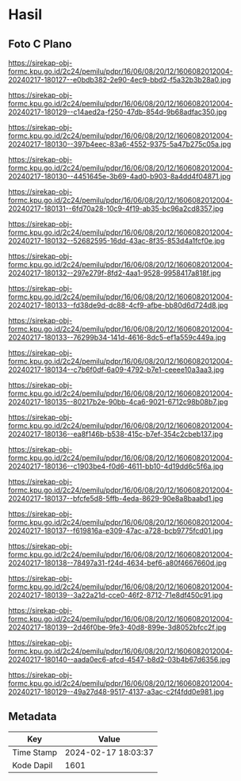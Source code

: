 # Hasil

## Foto C Plano

https://sirekap-obj-formc.kpu.go.id/2c24/pemilu/pdpr/16/06/08/20/12/1606082012004-20240217-180127--e0bdb382-2e90-4ec9-bbd2-f5a32b3b28a0.jpg

https://sirekap-obj-formc.kpu.go.id/2c24/pemilu/pdpr/16/06/08/20/12/1606082012004-20240217-180129--c14aed2a-f250-47db-854d-9b68adfac350.jpg

https://sirekap-obj-formc.kpu.go.id/2c24/pemilu/pdpr/16/06/08/20/12/1606082012004-20240217-180130--397b4eec-83a6-4552-9375-5a47b275c05a.jpg

https://sirekap-obj-formc.kpu.go.id/2c24/pemilu/pdpr/16/06/08/20/12/1606082012004-20240217-180130--4451645e-3b69-4ad0-b903-8a4dd4f04871.jpg

https://sirekap-obj-formc.kpu.go.id/2c24/pemilu/pdpr/16/06/08/20/12/1606082012004-20240217-180131--6fd70a28-10c9-4f19-ab35-bc96a2cd8357.jpg

https://sirekap-obj-formc.kpu.go.id/2c24/pemilu/pdpr/16/06/08/20/12/1606082012004-20240217-180132--52682595-16dd-43ac-8f35-853d4a1fcf0e.jpg

https://sirekap-obj-formc.kpu.go.id/2c24/pemilu/pdpr/16/06/08/20/12/1606082012004-20240217-180132--297e279f-8fd2-4aa1-9528-9958417a818f.jpg

https://sirekap-obj-formc.kpu.go.id/2c24/pemilu/pdpr/16/06/08/20/12/1606082012004-20240217-180133--fd38de9d-dc88-4cf9-afbe-bb80d6d724d8.jpg

https://sirekap-obj-formc.kpu.go.id/2c24/pemilu/pdpr/16/06/08/20/12/1606082012004-20240217-180133--76299b34-141d-4616-8dc5-ef1a559c449a.jpg

https://sirekap-obj-formc.kpu.go.id/2c24/pemilu/pdpr/16/06/08/20/12/1606082012004-20240217-180134--c7b6f0df-6a09-4792-b7e1-ceeee10a3aa3.jpg

https://sirekap-obj-formc.kpu.go.id/2c24/pemilu/pdpr/16/06/08/20/12/1606082012004-20240217-180135--80217b2e-90bb-4ca6-9021-6712c98b08b7.jpg

https://sirekap-obj-formc.kpu.go.id/2c24/pemilu/pdpr/16/06/08/20/12/1606082012004-20240217-180136--ea8f146b-b538-415c-b7ef-354c2cbeb137.jpg

https://sirekap-obj-formc.kpu.go.id/2c24/pemilu/pdpr/16/06/08/20/12/1606082012004-20240217-180136--c1903be4-f0d6-4611-bb10-4d19dd6c5f6a.jpg

https://sirekap-obj-formc.kpu.go.id/2c24/pemilu/pdpr/16/06/08/20/12/1606082012004-20240217-180137--bfcfe5d8-5ffb-4eda-8629-90e8a8baabd1.jpg

https://sirekap-obj-formc.kpu.go.id/2c24/pemilu/pdpr/16/06/08/20/12/1606082012004-20240217-180137--f619816a-e309-47ac-a728-bcb9775fcd01.jpg

https://sirekap-obj-formc.kpu.go.id/2c24/pemilu/pdpr/16/06/08/20/12/1606082012004-20240217-180138--78497a31-f24d-4634-bef6-a80f4667660d.jpg

https://sirekap-obj-formc.kpu.go.id/2c24/pemilu/pdpr/16/06/08/20/12/1606082012004-20240217-180139--3a22a21d-cce0-46f2-8712-71e8df450c91.jpg

https://sirekap-obj-formc.kpu.go.id/2c24/pemilu/pdpr/16/06/08/20/12/1606082012004-20240217-180139--2d46f0be-9fe3-40d8-899e-3d8052bfcc2f.jpg

https://sirekap-obj-formc.kpu.go.id/2c24/pemilu/pdpr/16/06/08/20/12/1606082012004-20240217-180140--aada0ec6-afcd-4547-b8d2-03b4b67d6356.jpg

https://sirekap-obj-formc.kpu.go.id/2c24/pemilu/pdpr/16/06/08/20/12/1606082012004-20240217-180129--49a27d48-9517-4137-a3ac-c2f4fdd0e981.jpg


## Metadata

| Key        | Value               |
| ---------- | ------------------- |
| Time Stamp | 2024-02-17 18:03:37 |
| Kode Dapil | 1601                |



